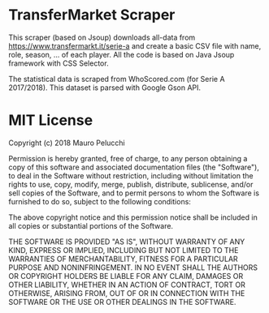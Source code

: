 # TransferMarket Scraper

This scraper (based on Jsoup) downloads all-data from https://www.transfermarkt.it/serie-a and create a basic CSV file with
name, role, season, ... of each player.
All the code is based on Java Jsoup framework with CSS Selector.

The statistical data is scraped from WhoScored.com (for Serie A 2017/2018). This dataset is parsed with Google Gson API.


# MIT License

Copyright (c) 2018 Mauro Pelucchi

Permission is hereby granted, free of charge, to any person obtaining a copy
of this software and associated documentation files (the "Software"), to deal
in the Software without restriction, including without limitation the rights
to use, copy, modify, merge, publish, distribute, sublicense, and/or sell
copies of the Software, and to permit persons to whom the Software is
furnished to do so, subject to the following conditions:

The above copyright notice and this permission notice shall be included in all
copies or substantial portions of the Software.

THE SOFTWARE IS PROVIDED "AS IS", WITHOUT WARRANTY OF ANY KIND, EXPRESS OR
IMPLIED, INCLUDING BUT NOT LIMITED TO THE WARRANTIES OF MERCHANTABILITY,
FITNESS FOR A PARTICULAR PURPOSE AND NONINFRINGEMENT. IN NO EVENT SHALL THE
AUTHORS OR COPYRIGHT HOLDERS BE LIABLE FOR ANY CLAIM, DAMAGES OR OTHER
LIABILITY, WHETHER IN AN ACTION OF CONTRACT, TORT OR OTHERWISE, ARISING FROM,
OUT OF OR IN CONNECTION WITH THE SOFTWARE OR THE USE OR OTHER DEALINGS IN THE
SOFTWARE.
